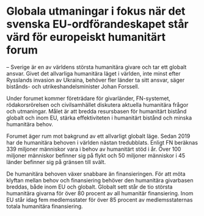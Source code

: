 # Globala utmaningar i fokus när det svenska EU-ordförandeskapet står värd för europeiskt humanitärt forum

– Sverige är en av världens största humanitära givare och tar ett globalt ansvar. Givet det allvarliga humanitära läget i världen, inte minst efter Rysslands invasion av Ukraina, behöver fler länder ta sitt ansvar, säger bistånds- och utrikeshandelsminister Johan Forssell.

Under forumet kommer företrädare för givarländer, FN-systemet, rödakorsrörelsen och civilsamhället diskutera aktuella humanitära frågor och utmaningar. Målet är att bredda resursbasen för humanitärt bistånd globalt och inom EU, stärka effektiviteten i humanitärt bistånd och minska humanitära behov.

Forumet äger rum mot bakgrund av ett allvarligt globalt läge. Sedan 2019 har de humanitära behoven i världen nästan tredubblats. Enligt FN beräknas 339 miljoner människor vara i behov av humanitärt stöd i år. Över 100 miljoner människor befinner sig på flykt och 50 miljoner människor i 45 länder befinner sig på gränsen till svält.

De humanitära behoven växer snabbare än finansieringen. För att möta klyftan mellan behov och finansiering behöver den humanitära givarbasen breddas, både inom EU och globalt. Globalt sett står de tio största humanitära givarna för över 80 procent av all humanitär finansiering. Inom EU står idag fem medlemsstater för över 85 procent av medlemsstaternas totala humanitära finansiering.

